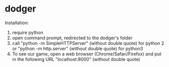 # dodger

Installation:

1. require python
2. open command prompt, redirected to the dodger's folder
3. call "python -m SimpleHTTPServer" (without double quote) for python 2 or "python -m http.server" (without double quote) for python3 
4. To see our game, open a web browser (Chrome/Safari/Firefox) and put in the following URL "localhost:8000" (without double quote)
